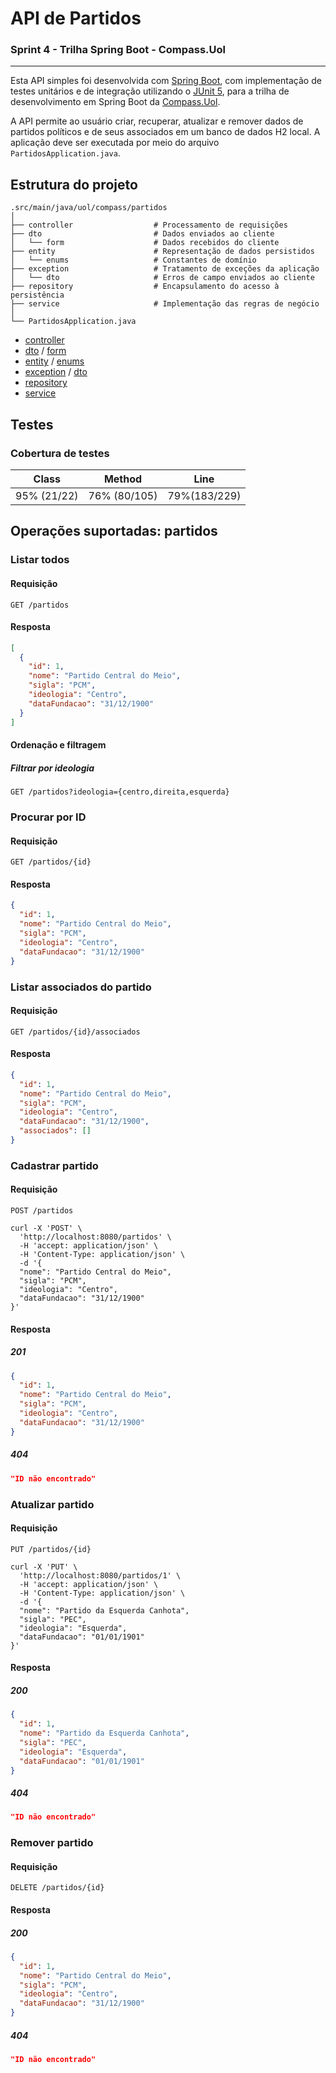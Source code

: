 # API de Partidos

### Sprint 4 - Trilha Spring Boot - Compass.Uol

---

Esta API simples foi desenvolvida com [Spring Boot](https://spring.io/projects/spring-boot),
com implementação de testes unitários e de integração utilizando o [JUnit 5](https://junit.org/junit5/),
para a trilha de desenvolvimento em Spring Boot da [Compass.Uol](https://compass.uol/).

A API permite ao usuário criar, recuperar, atualizar e remover dados de partidos políticos e
de seus associados em um banco de dados H2 local. A aplicação deve ser executada por meio do
arquivo `PartidosApplication.java`.

## Estrutura do projeto
```
.src/main/java/uol/compass/partidos
│
├── controller                  # Processamento de requisições
├── dto                         # Dados enviados ao cliente
│   └── form                    # Dados recebidos do cliente
├── entity                      # Representação de dados persistidos
│   └── enums                   # Constantes de domínio
├── exception                   # Tratamento de exceções da aplicação
│   └── dto                     # Erros de campo enviados ao cliente
├── repository                  # Encapsulamento do acesso à persistência
├── service                     # Implementação das regras de negócio
│
└── PartidosApplication.java
```
- [controller](https://github.com/pedro-as/compass-sprint4/tree/master/src/main/java/uol/compass/partidos/controller)
- [dto](https://github.com/pedro-as/compass-sprint4/tree/master/src/main/java/uol/compass/partidos/dto)
/ [form](https://github.com/pedro-as/compass-sprint4/tree/master/src/main/java/uol/compass/partidos/dto/form)
- [entity](https://github.com/pedro-as/compass-sprint4/tree/master/src/main/java/uol/compass/partidos/entity)
/ [enums](https://github.com/pedro-as/compass-sprint4/tree/master/src/main/java/uol/compass/partidos/entity/enums)
- [exception](https://github.com/pedro-as/compass-sprint4/tree/master/src/main/java/uol/compass/partidos/exception)
/ [dto](https://github.com/pedro-as/compass-sprint4/tree/master/src/main/java/uol/compass/partidos/exception/dto)
- [repository](https://github.com/pedro-as/compass-sprint4/tree/master/src/main/java/uol/compass/partidos/repository)
- [service](https://github.com/pedro-as/compass-sprint4/tree/master/src/main/java/uol/compass/partidos/service)

## Testes

### Cobertura de testes

| Class       | Method       | Line         |
|-------------|--------------|--------------|
| 95% (21/22) | 76% (80/105) | 79%(183/229) |

## Operações suportadas: partidos

### Listar todos

#### Requisição

`GET /partidos`

#### Resposta

```json
[
  {
    "id": 1,
    "nome": "Partido Central do Meio",
    "sigla": "PCM",
    "ideologia": "Centro",
    "dataFundacao": "31/12/1900"
  }
]
```

#### Ordenação e filtragem

##### Filtrar por ideologia

`GET /partidos?ideologia={centro,direita,esquerda}`

### Procurar por ID

#### Requisição

`GET /partidos/{id}`

#### Resposta

```json
{
  "id": 1,
  "nome": "Partido Central do Meio",
  "sigla": "PCM",
  "ideologia": "Centro",
  "dataFundacao": "31/12/1900"
}
```

### Listar associados do partido

#### Requisição

`GET /partidos/{id}/associados`

#### Resposta

```json
{
  "id": 1,
  "nome": "Partido Central do Meio",
  "sigla": "PCM",
  "ideologia": "Centro",
  "dataFundacao": "31/12/1900",
  "associados": []
}
```

### Cadastrar partido

#### Requisição

`POST /partidos`

```curl
curl -X 'POST' \
  'http://localhost:8080/partidos' \
  -H 'accept: application/json' \
  -H 'Content-Type: application/json' \
  -d '{
  "nome": "Partido Central do Meio",
  "sigla": "PCM",
  "ideologia": "Centro",
  "dataFundacao": "31/12/1900"
}'
```

#### Resposta

##### 201

```json
{
  "id": 1,
  "nome": "Partido Central do Meio",
  "sigla": "PCM",
  "ideologia": "Centro",
  "dataFundacao": "31/12/1900"
}
```

##### 404

```json
"ID não encontrado"
```

### Atualizar partido

#### Requisição

`PUT /partidos/{id}`

```curl
curl -X 'PUT' \
  'http://localhost:8080/partidos/1' \
  -H 'accept: application/json' \
  -H 'Content-Type: application/json' \
  -d '{
  "nome": "Partido da Esquerda Canhota",
  "sigla": "PEC",
  "ideologia": "Esquerda",
  "dataFundacao": "01/01/1901"
}'
```

#### Resposta

##### 200

```json
{
  "id": 1,
  "nome": "Partido da Esquerda Canhota",
  "sigla": "PEC",
  "ideologia": "Esquerda",
  "dataFundacao": "01/01/1901"
}
```

##### 404

```json
"ID não encontrado"
```

### Remover partido

#### Requisição

`DELETE /partidos/{id}`

#### Resposta

##### 200

```json
{
  "id": 1,
  "nome": "Partido Central do Meio",
  "sigla": "PCM",
  "ideologia": "Centro",
  "dataFundacao": "31/12/1900"
}
```

##### 404

```json
"ID não encontrado"
```